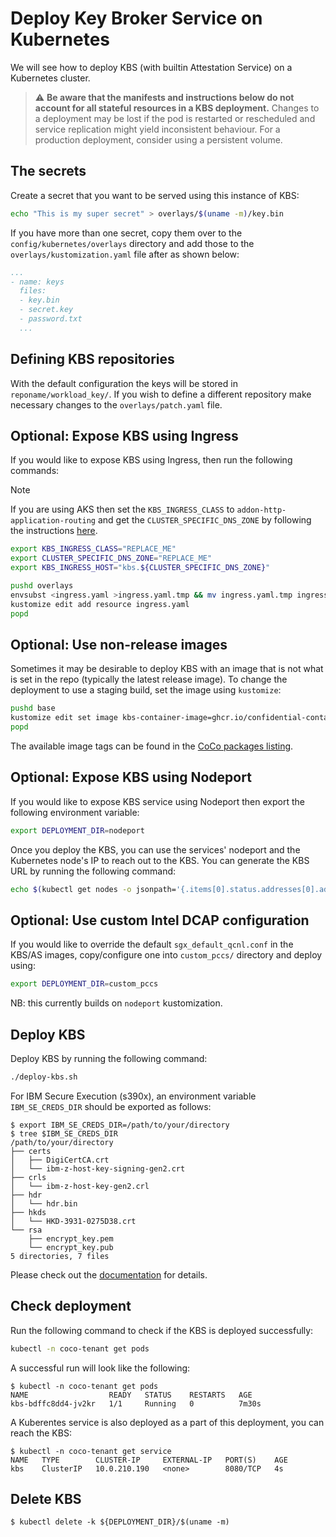 # Deploy Key Broker Service on Kubernetes

We will see how to deploy KBS (with builtin Attestation Service) on a Kubernetes cluster.

> :warning: **Be aware that the manifests and instructions below do not account for all stateful resources in a KBS deployment.** Changes to a deployment may be lost if the pod is restarted or rescheduled and service replication might yield inconsistent behaviour. For a production deployment, consider using a persistent volume.

## The secrets

Create a secret that you want to be served using this instance of KBS:

```bash
echo "This is my super secret" > overlays/$(uname -m)/key.bin
```

If you have more than one secret, copy them over to the `config/kubernetes/overlays` directory and add those to the `overlays/kustomization.yaml` file after as shown below:

```yaml
...
- name: keys
  files:
  - key.bin
  - secret.key
  - password.txt
  ...
```

## Defining KBS repositories

With the default configuration the keys will be stored in `reponame/workload_key/`. If you wish to define a different repository make necessary changes to the `overlays/patch.yaml` file.

## Optional: Expose KBS using Ingress

If you would like to expose KBS using Ingress, then run the following commands:

> [!NOTE]
> If you are using AKS then set the `KBS_INGRESS_CLASS` to `addon-http-application-routing` and get the `CLUSTER_SPECIFIC_DNS_ZONE` by following the instructions [here](https://learn.microsoft.com/en-us/azure/aks/http-application-routing#enable-http-application-routing).

```bash
export KBS_INGRESS_CLASS="REPLACE_ME"
export CLUSTER_SPECIFIC_DNS_ZONE="REPLACE_ME"
export KBS_INGRESS_HOST="kbs.${CLUSTER_SPECIFIC_DNS_ZONE}"

pushd overlays
envsubst <ingress.yaml >ingress.yaml.tmp && mv ingress.yaml.tmp ingress.yaml
kustomize edit add resource ingress.yaml
popd
```

## Optional: Use non-release images

Sometimes it may be desirable to deploy KBS with an image that is not what is set in the repo (typically
the latest release image). To change the deployment to use a staging build, set the image using `kustomize`:

```bash
pushd base
kustomize edit set image kbs-container-image=ghcr.io/confidential-containers/staged-images/kbs:65ee7e1acccd13dcb515058e71c5f8bfb4281e35
popd
```

The available image tags can be found in the [CoCo packages listing](https://github.com/orgs/confidential-containers/packages?repo_name=trustee).

## Optional: Expose KBS using Nodeport

If you would like to expose KBS service using Nodeport then export the following environment variable:

```bash
export DEPLOYMENT_DIR=nodeport
```

Once you deploy the KBS, you can use the services' nodeport and the Kubernetes node's IP to reach out to the KBS. You can generate the KBS URL by running the following command:

```bash
echo $(kubectl get nodes -o jsonpath='{.items[0].status.addresses[0].address}'):$(kubectl get svc kbs -n coco-tenant -o jsonpath='{.spec.ports[0].nodePort}')
```

## Optional: Use custom Intel DCAP configuration

If you would like to override the default `sgx_default_qcnl.conf` in the KBS/AS images, copy/configure one into `custom_pccs/` directory and deploy using:

```bash
export DEPLOYMENT_DIR=custom_pccs
```

NB: this currently builds on `nodeport` kustomization.

## Deploy KBS

Deploy KBS by running the following command:

```bash
./deploy-kbs.sh
```

For IBM Secure Execution (s390x), an environment variable `IBM_SE_CREDS_DIR` should be exported as follows:

```
$ export IBM_SE_CREDS_DIR=/path/to/your/directory
$ tree $IBM_SE_CREDS_DIR
/path/to/your/directory
├── certs
│   ├── DigiCertCA.crt
│   └── ibm-z-host-key-signing-gen2.crt
├── crls
│   └── ibm-z-host-key-gen2.crl
├── hdr
│   └── hdr.bin
├── hkds
│   └── HKD-3931-0275D38.crt
└── rsa
    ├── encrypt_key.pem
    └── encrypt_key.pub
5 directories, 7 files
```

Please check out the [documentation](https://github.com/confidential-containers/trustee/tree/main/attestation-service/verifier/src/se) for details.

## Check deployment

Run the following command to check if the KBS is deployed successfully:

```bash
kubectl -n coco-tenant get pods
```

A successful run will look like the following:

```console
$ kubectl -n coco-tenant get pods
NAME                  READY   STATUS    RESTARTS   AGE
kbs-bdffc8dd4-jv2kr   1/1     Running   0          7m30s
```

A Kuberentes service is also deployed as a part of this deployment, you can reach the KBS:

```console
$ kubectl -n coco-tenant get service
NAME   TYPE        CLUSTER-IP     EXTERNAL-IP   PORT(S)    AGE
kbs    ClusterIP   10.0.210.190   <none>        8080/TCP   4s
```

## Delete KBS

```
$ kubectl delete -k ${DEPLOYMENT_DIR}/$(uname -m)
```
